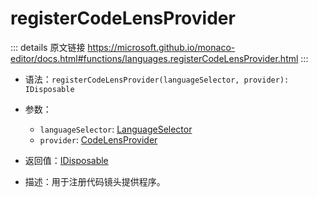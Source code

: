 # registerCodeLensProvider

<backTop />
        
::: details 原文链接
https://microsoft.github.io/monaco-editor/docs.html#functions/languages.registerCodeLensProvider.html
:::

- 语法：`registerCodeLensProvider(languageSelector, provider): IDisposable`

- 参数：
  - `languageSelector`: [LanguageSelector](/api/languages/LanguageSelector.md)
  - `provider`: [CodeLensProvider](/api/languages/CodeLensProvider.md)

- 返回值：[IDisposable](/api/IDisposable.md)

- 描述：用于注册代码镜头提供程序。
